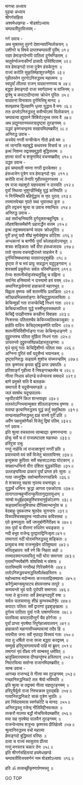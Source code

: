 मागचा अध्याय  
पुढचा अध्याय  
श्रीगर्गसंहिता  
अश्वमेधखण्डः - षोडशोऽध्यायः  
चम्पावतीपुरविजयम् -  
  
गर्ग उवाच -  
अथ मुक्तस्तु तुरगो देशान्सर्वान्विलोकयन् ॥  
उशीनरे च विषये प्राप्तश्चम्पावतीं पुरीम् ॥१॥  
राज्ञा हेमाङ्गदेनापि पालितां दुर्गमण्डिताम् ॥  
चातुर्वर्ण्यजनाकीर्णां प्रासादैः परिवेष्टिताम् ॥२॥  
यत्र हेमाङ्गदो राजा पुत्रेण हंसकेतुना ॥  
राज्यं करोति सुकृतिर्महाशूरजनैर्वृतः ॥३॥  
गृहीतस्तेन तुरगोऽनिरुद्धस्य महात्मनः ॥  
स्वपुर्यां लीलया राजन् यादवानगणय्य च ॥४॥  
बद्ध्वा हेमाङ्गदो राजा स्वर्णदाम्ना च वाजिनम् ॥  
द्वारेषु च कपाटादीन्दत्त्वा क्रोधेन पूरितः ॥५॥  
यादवानां विनाशाय दुर्गभित्तिषु मानद ॥  
शतघ्न्यश्च द्विलक्षाणि धृत्वा युद्धाय वै मनः ॥६॥  
ततः प्राप्तोऽनिरुद्धस्तु ससैन्योऽश्वं विलोकयन् ॥  
चम्पावत्या ह्युपवने शिबिरोऽभूच्च तस्य वै ॥७॥  
अथ प्रद्युम्नतनयस्तत्रादृष्ट्वा तुरङ्गमम् ॥  
उद्धवं कृष्णचन्द्रस्य सखायमिदमब्रवीत् ॥८॥  
अनिरुद्ध उवाच -  
कस्येयं नगरी मन्त्रीन्केन नीतो हयो मम ॥  
त्वं जानासि महाबुद्धे कथयस्व विचार्य च ॥९॥  
इत्थं निशम्य तद्वाक्यमुद्धवो बुद्धिसत्तमः ॥  
ज्ञात्वा वार्तां च शत्रूणामिदं वचनमब्रवीत् ॥१०॥  
उद्धव उवाच -  
इयं चम्पावती नाम्ना नगरी द्वारकेश्वर ॥  
हंसध्वजेन पुत्रेण यत्र हेमाङ्गदो नृपः ॥११॥  
करोति राज्यं तेनापि गृहीतस्तुरगस्तव ॥  
एष राजा महाशूरो यज्ञस्याश्वं न दास्यति ॥१२॥  
पुर्यां स्थित्वा भुशुण्डीभिर्बहु युद्धं करिष्यति ॥  
न निर्गमिष्यति बहिर्युद्धाय स नृपः पुरात् ॥१३॥  
तस्मात्तवेच्छा नृपते यथा भूयात्तथा कुरु ॥  
इति तद्वचनं श्रुत्वा स उवाच रुषान्वितः ॥१४॥  
अनिरुद्ध उवाच -  
अहं सर्वान्हनिष्यामि दुर्गयुक्तान्बहून्द्विषः ॥  
लौहशक्तिसमैर्बाणैः प्रहारार्द्धेन सत्तम ॥१५॥  
इत्थं तद्वाक्यमाकर्ण्य यादवः क्रोधपूरितः ॥  
पुरीं हन्तुं ययौ शीघ्रं मुमोचेषूंश्च कोटिशः ॥१६॥  
अन्धकानां च बाणौघैः पुर्यां कोलाहलोऽप्यभूत् ॥  
शत्रवः शङ्किताः सर्वे वीरा हंसध्वजादयः ॥१७॥  
ततो नृपस्य वचनाद्वीरास्ते साहसेन वै ॥  
दुर्गभित्तिष्वथारुह्य यादवान्ददृशुर्बहिः ॥१८॥  
दृष्ट्वा ते च भयं प्रापुः सन्नद्धान् यदुपुङ्गवान् ॥  
शस्त्रवर्षं प्रकुर्वन्तः सर्वतः परिमण्डितान् ॥१९॥  
तेभ्यः शतघ्नीर्व्यसृजंश्चतुर्दिक्षु च वह्निना ॥  
सर्वानेव हनिष्यामो न दास्यामो हयं वयम् ॥२०॥  
अथानिरुद्धसेनायां हाहाकारो महानभूत् ॥  
विह्वला वृष्णयः सर्वे शतघ्नीभिः प्रताडिताः ॥२१॥  
सञ्छिन्नभिन्नसर्वाङ्गाः केचिद्युद्धात्पलायिताः ॥  
केचिन्मूर्छां गता राजन्केचिद्वै निधनं गताः ॥२२॥  
केचित्प्रज्वलिता युद्धे भस्मीभूतास्तथापरे ॥  
केचिद्वै पादहीनाश्च करहीना विबाहवः ॥२३॥  
निःशस्त्राः पतिताश्चैव केचिज्ज्वलितकञ्चुका: ॥  
हाहेति वादिनः केचिद्‌रामकृष्णेति वादिनः ॥२४॥  
शतघ्नीभिर्विशीर्णाङ्गा गजाः केचिन्मृधाङ्गणे ॥  
दुद्रुवन्तश्च पतिता मूर्छिता निधनं गताः ॥२५॥  
उत्पतन्तो दुद्रुवन्तश्छिन्नदेहास्तुरङ्गमाः ॥  
मृधे मृत्युं गताः केचिद्विशीर्णाः पतिता रथाः ॥२६॥  
अग्निना पूरितं सर्वं यदुसैन्यं भयानकम् ॥  
दृष्ट्वानिरुद्धः सङ्ग्रामे शुशोच संस्मरन्हरिम् ॥२७॥  
ततः कृष्णस्य कृपया बुद्धिं प्राप्त उषापतिः ॥  
प्रतिशार्ङ्गं गृहीत्वा वै निषङ्गाच्छरमेव च ॥२८॥  
नीत्वा निधाय कोदण्डे पर्जन्यास्त्रं समादधे ॥२९॥  
बाणे प्रमुक्ते सति वै बलाहकः  
     समागतो वै यदुसैन्यमण्डले ॥  
जलं ववर्षाथ यदून्प्रपालय-  
     न्कृपीटयोनिं किल शान्तयन्नृप ॥३०॥  
ततस्तेऽग्निभयान्मुक्ता शीतलाङ्गाश्च वृष्णयः ॥  
श्लाघां कृत्वानिरुद्धस्य युद्धं कर्तुं समुत्थिताः ॥३१॥  
तान्प्रत्याहानिरुद्धस्तु ह्यहं यास्ये पुरीं प्रति ॥  
अर्वेण पक्षयुक्तेनैको विजेतुं द्विषां पतिम् ॥३२॥  
गर्ग उवाच -  
इति श्रुत्वा वचस्तस्य साम्बाद्याः कृष्णनन्दनाः ॥  
प्रोचुः सर्वे च तं राजन्नष्टादश महारथाः ॥३३॥  
हरिपुत्रा उचुः  
गन्तुं नार्हसि त्वं राजञ्शत्रूणां नगरीं प्रति ॥  
प्रयास्यामो वयं सर्वे विजेतुं चाततायिनम् ॥३४॥  
इत्युक्त्वा कुपिताः सर्वे सहसाऽऽरुह्य घोटकान् ॥  
सपक्षान्धन्विनो वीरा दंशिता युद्धकोविदाः ॥३५॥  
उल्लङ्घयित्वा प्राकारं पुर्यां प्राप्ता हरेः सुताः ॥  
गत्वा जघ्नुर्द्विषः सर्वान्बाणैरुरगसन्निभैः ॥३६॥  
ते शत्रवस्तु सहसा नृपस्य वचनान्नृप ॥  
युद्धार्थे धन्विनः क्रुद्धा आगता एककोटयः ॥३७॥  
तानागतान्बहून्वीरान्कुपितानुद्यतायुधान् ॥  
साम्बो मधुर्बृहद्बाहुश्चित्रभानुर्वृकोऽरुणः ॥३८॥  
सङ्ग्रामजित्सुमित्रश्च दीप्तिमान्भानुरेव च ॥  
वेदबाहुः पुषकरश्च श्रुतदेवः सुनन्दनः ॥३९॥  
विरूपश्चित्रबाहुश्च न्यग्रोधश्च कविस्तथा ॥  
एते कृष्णसुताः सर्वे जघ्नुर्बाणैर्निरीक्ष्य च ॥४०॥  
ततः पुर्यां च वीराणां रुधिरेण भयङ्करा ॥  
नदी बभूव राजेन्द्र पुरद्वाराद्विनिःसृता॥४१॥  
तामागतां नदीं घोरामनिरुद्धस्तु शङ्कितः ॥  
प्रत्युवाच रुषा राजन्मुखेन परिशुष्यता ॥४२॥  
मत्पितृभ्रातरः सर्वे रणे किं निहता अहो ॥  
तस्मादस्मान्प्लावयितुं नदी घोरा समागता ॥४३॥  
एतामग्निमयैर्बाणैः शोषयिष्ये न संशयः ॥  
पातयिष्यामि नगरीमहं गिरिसमैर्गजैः ॥४४॥  
ततोऽनिरुद्धवचनाद्धस्तिपैर्लक्षहस्तिनः ॥  
महोच्चाश्च मदोन्मत्ताः कज्जलाद्रिसमप्रभाः ॥४५॥  
करैर्गुल्मान्समुत्पाट्य क्षेपयन्तश्च तत्पुरे ॥  
कम्पयन्तो भुवं पादैः पुरोपरि समागताः ॥४६॥  
गत्वा ते कुञ्जराः सर्वे हेमाङ्गदपुरीं रुषा ॥  
सर्वतः पातयामासुः शीघ्रं कुम्भस्थलैर्नृप ॥४७॥  
कपाटाः पतिताः सर्वे द्वाराणां दृढशृङ्खलाः ॥  
दुर्गस्य पातिताः पुर्या गजैः पाषाणभित्तयः ॥४८॥  
पातयित्वा कपाटादीन्दुर्गं चैव हरेर्गजाः ॥  
पुर्यां प्राप्ता नृपश्रेष्ठ रिपुगेहान्न्यपातयन् ॥४९॥  
हाहाकारो महानासीच्चम्पावत्यां तदैव हि ॥  
भयभीता जनाः सर्वे नृपाद्या विस्मयं गताः ॥५०॥  
तदा तु धर्षितो राजा स्रजा बद्ध्वा करद्वयम् ॥  
सम्मुखे हरिपुत्राणामाययौ पाहि मां ब्रुवन् ॥५१॥  
तमागतं नृपं वीक्ष्य रणे साम्बस्तु धर्मवित् ॥  
भ्रातॄन्निवारयामास दीनहन्तॄंश्च हस्तिपान् ॥५२॥  
निवारयित्वा सर्वान्स राजानमिदमब्रवीत् ॥  
साम्ब उवाच -  
आगच्छ राजन्भद्रं ते नीत्वा मम तुरङ्गमम् ॥५३॥  
गच्छानिरुद्धनिकटे ततः श्रेयो भविष्यति ॥  
इति श्रुत्वा स तद्वाक्यं नीत्वा यज्ञतुरङ्गमम् ॥  
हरिपुत्रैर्युतो राजा निश्चक्राम पुराद्बहिः ॥५४॥  
गत्वानिरुद्धनिकटे साकं पुत्रेण भूपतिः ॥  
हयं निवेदयामास स्वर्णकोटिं च मानदः ॥५५॥  
अनिरुद्धस्तु रजेन्द्र नीतिविद्दीनवत्सलः ॥  
तत्करौ मालया बद्धौ मोचयित्वेदमब्रवीत् ॥५६॥  
मया सह नृपश्रेष्ठ पालयैनं तुरङ्गमम् ॥  
राजन्येभ्यश्च शत्रुभ्यः कृष्णस्य प्रीतिहेतवे ॥५७॥  
श्रुत्वानिरुद्धस्य वचो महात्मा  
     हेमाङ्गदो बुद्धिमतां वरिष्ठः ॥  
दत्वा च राज्यं स्वसुताय प्रीत्या  
     गन्तुं मनस्तत्र चकार तेन ॥५८॥  
इति श्रीगर्गसंहितायां हयमेधखण्डे  
चम्पावतीविजयवर्णनं नाम षोडशोऽध्यायः ॥१६॥  
  
हरिः ॐ तत्सच्छ्रीकृष्णार्पणमस्तु ॥  
  
GO TOP
